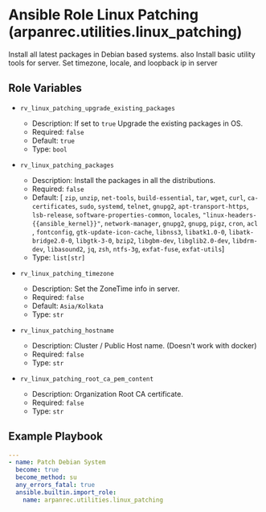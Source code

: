 # Ansible Role Linux Patching (arpanrec.utilities.linux_patching)

Install all latest packages in Debian based systems. also Install basic utility tools for server.
Set timezone, locale, and loopback ip in server

## Role Variables

- `rv_linux_patching_upgrade_existing_packages`

  - Description: If set to `true` Upgrade the existing packages in OS.
  - Required: `false`
  - Default: `true`
  - Type: `bool`

- `rv_linux_patching_packages`

  - Description: Install the packages in all the distributions.
  - Required: `false`
  - Default: [ `zip`, `unzip`, `net-tools`, `build-essential`, `tar`, `wget`, `curl`, `ca-certificates`, `sudo`, `systemd`, `telnet`, `gnupg2`, `apt-transport-https`, `lsb-release`, `software-properties-common`, `locales`, `"linux-headers-{{ansible_kernel}}"`, `network-manager`, `gnupg2`, `gnupg`, `pigz`, `cron`, `acl` , `fontconfig`, `gtk-update-icon-cache`, `libnss3`, `libatk1.0-0`, `libatk-bridge2.0-0`, `libgtk-3-0`, `bzip2`, `libgbm-dev`, `libglib2.0-dev`, `libdrm-dev`, `libasound2`, `jq`, `zsh`, `ntfs-3g`, `exfat-fuse`, `exfat-utils`]
  - Type: `list[str]`

- `rv_linux_patching_timezone`

  - Description: Set the ZoneTime info in server.
  - Required: `false`
  - Default: `Asia/Kolkata`
  - Type: `str`

- `rv_linux_patching_hostname`

  - Description: Cluster / Public Host name. (Doesn't work with docker)
  - Required: `false`
  - Type: `str`

- `rv_linux_patching_root_ca_pem_content`
  - Description: Organization Root CA certificate.
  - Required: `false`
  - Type: `str`

## Example Playbook

```yaml
---
- name: Patch Debian System
  become: true
  become_method: su
  any_errors_fatal: true
  ansible.builtin.import_role:
    name: arpanrec.utilities.linux_patching
```
